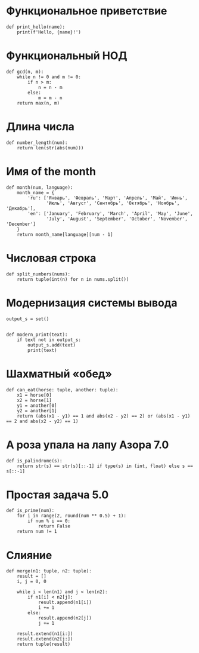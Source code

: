 
# Функциональное приветствие

```
def print_hello(name):
    print(f'Hello, {name}!')
```

# Функциональный НОД

```
def gcd(n, m):
    while n != 0 and m != 0:
        if n > m:
            n = n - m
        else:
            m = m - n
    return max(n, m)
```

# Длина числа

```
def number_length(num):
    return len(str(abs(num)))
```

# Имя of the month

```
def month(num, language):
    month_name = {
        'ru': ['Январь', 'Февраль', 'Март', 'Апрель', 'Май', 'Июнь',
               'Июль', 'Август', 'Сентябрь', 'Октябрь', 'Ноябрь', 'Декабрь'],
        'en': ['January', 'February', 'March', 'April', 'May', 'June',
               'July', 'August', 'September', 'October', 'November', 'December']
    }
    return month_name[language][num - 1]
```

# Числовая строка

```
def split_numbers(nums):
    return tuple(int(n) for n in nums.split())
```

# Модернизация системы вывода

```
output_s = set()


def modern_print(text):
    if text not in output_s:
        output_s.add(text)
        print(text)
```

# Шахматный «обед»

```
def can_eat(horse: tuple, another: tuple):
    x1 = horse[0]
    x2 = horse[1]
    y1 = another[0]
    y2 = another[1]
    return (abs(x1 - y1) == 1 and abs(x2 - y2) == 2) or (abs(x1 - y1) == 2 and abs(x2 - y2) == 1)
```

# А роза упала на лапу Азора 7.0

```
def is_palindrome(s):
    return str(s) == str(s)[::-1] if type(s) in (int, float) else s == s[::-1]
```

# Простая задача 5.0

```
def is_prime(num):
    for i in range(2, round(num ** 0.5) + 1):
        if num % i == 0:
            return False
    return num != 1
```

# Слияние

```
def merge(n1: tuple, n2: tuple):
    result = []
    i, j = 0, 0

    while i < len(n1) and j < len(n2):
        if n1[i] < n2[j]:
            result.append(n1[i])
            i += 1
        else:
            result.append(n2[j])
            j += 1

    result.extend(n1[i:])
    result.extend(n2[j:])
    return tuple(result)
```

